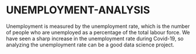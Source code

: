 # UNEMPLOYMENT-ANALYSIS
Unemployment is measured by the unemployment rate, which is the number of people who are unemployed as a percentage of the total labour force. We have seen a sharp increase in the unemployment rate during Covid-19, so analyzing the unemployment rate can be a good data science project.
